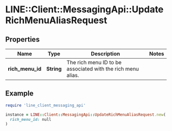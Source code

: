 # LINE::Client::MessagingApi::UpdateRichMenuAliasRequest

## Properties

| Name | Type | Description | Notes |
| ---- | ---- | ----------- | ----- |
| **rich_menu_id** | **String** | The rich menu ID to be associated with the rich menu alias. |  |

## Example

```ruby
require 'line_client_messaging_api'

instance = LINE::Client::MessagingApi::UpdateRichMenuAliasRequest.new(
  rich_menu_id: null
)
```

